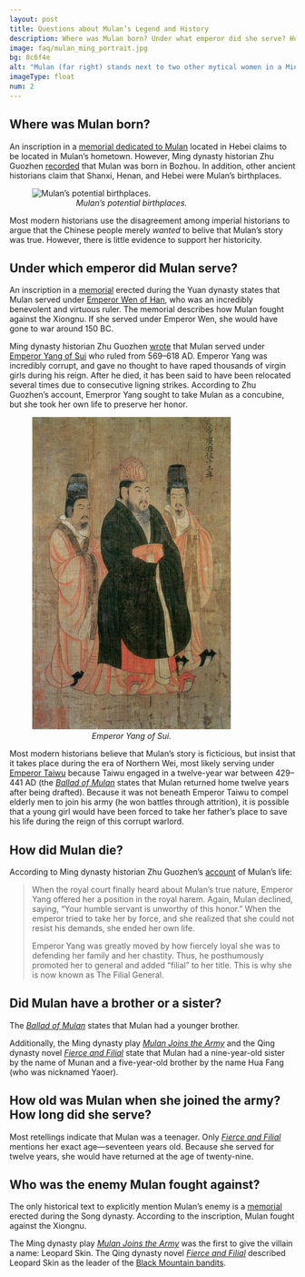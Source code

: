 ```yaml
---
layout: post
title: Questions about Mulan’s Legend and History
description: Where was Mulan born? Under what emperor did she serve? How did she die? Did she have a brother or a sister?
image: faq/mulan_ming_portrait.jpg
bg: 8c6f4e
alt: "Mulan (far right) stands next to two other mytical women in a Ming dynasty portrait (Public domain)."
imageType: float
num: 2
---
```


<h2>Where was Mulan born?</h2>

An inscription in a [memorial dedicated to Mulan](/pages/yuan/memorial_filial_general) located in Hebei claims to be located in Mulan’s hometown. However, Ming dynasty historian Zhu Guozhen [recorded](/pages/ming/women_generals) that Mulan was born in Bozhou. In addition, other ancient historians claim that Shanxi, Henan, and Hebei were Mulan’s birthplaces.

<figure  class="float right" style="max-width: 350px;" >
	<img  class="fillimg" style="max-width: 350px;" src="/assets/images/articles/faq/mulan_birthplaces.jpg" alt="Mulan’s potential birthplaces." />
	<figcaption style="text-align: center;"><i>Mulan’s potential birthplaces.</i></figcaption>
</figure>

Most modern historians use the disagreement among imperial historians to argue that the Chinese people merely *wanted* to belive that Mulan’s story was true. However, there is little evidence to support her historicity.

<h2>Under which emperor did Mulan serve?</h2>

An inscription in a [memorial](/pages/yuan/memorial_filial_general) erected during the Yuan dynasty states that Mulan served under [Emperor Wen of Han](https://en.wikipedia.org/wiki/Emperor_Wen_of_Han), who was an incredibly benevolent and virtuous ruler. The memorial describes how Mulan fought against the Xiongnu. If she served under Emperor Wen, she would have gone to war around 150 BC.

Ming dynasty historian Zhu Guozhen [wrote](/pages/ming/women_generals) that Mulan served under [Emperor Yang of Sui](https://en.wikipedia.org/wiki/Emperor_Yang_of_Sui) who ruled from 569–618 AD. Emperor Yang was incredibly corrupt, and gave no thought to have raped thousands of virgin girls during his reign. After he died, it has been said to have been relocated several times due to consecutive ligning strikes. According to Zhu Guozhen’s account, Emerpror Yang sought to take Mulan as a concubine, but she took her own life to preserve her honor.

<figure  class="float right" style="max-width: 350px;" >
	<img  class="fillimg" style="max-width: 350px;" src="/assets/images/articles/faq/emperor_yang_of_sui.jpg" alt="Emperor Yang of Sui." />
	<figcaption style="text-align: center;"><i>Emperor Yang of Sui.</i></figcaption>
</figure>

Most modern historians believe that Mulan’s story is ficticious, but insist that it takes place during the era of Northern Wei, most likely serving under [Emperor Taiwu](https://en.wikipedia.org/wiki/Emperor_Taiwu_of_Northern_Wei) because Taiwu engaged in a twelve-year war between 429–441 AD (the *[Ballad of Mulan](/pages/northern_wei/ballad_of_mulan)* states that Mulan returned home twelve years after being drafted). Because it was not beneath Emperor Taiwu to compel elderly men to join his army (he won battles through attrition), it is possible that a young girl would have been forced to take her father’s place to save his life during the reign of this corrupt warlord.

<h2>How did Mulan die?</h2>

According to Ming dynasty historian Zhu Guozhen’s [account](/pages/ming/women_generals) of Mulan’s life:

<blockquote>
When the royal court finally heard about Mulan’s true nature, Emperor Yang offered her a position in the royal harem. Again, Mulan declined, saying, “Your humble servant is unworthy of this honor.” When the emperor tried to take her by force, and she realized that she could not resist his demands, she ended her own life.

Emperor Yang was greatly moved by how fiercely loyal she was to defending her family and her chastity. Thus, he posthumously promoted her to general and added “filial” to her title. This is why she is now known as The Filial General.
</blockquote>

<h2>Did Mulan have a brother or a sister?</h2>

The *[Ballad of Mulan](/pages/northern_wei/ballad_of_mulan)* states that Mulan had a younger brother.

Additionally, the Ming dynasty play *[Mulan Joins the Army](/pages/ming/mulan_joins_the_army_xu_wei)* and the Qing dynasty novel *[Fierce and Filial](/pages/qing/fierce_and_filial)* state that Mulan had a nine-year-old sister by the name of Munan and a five-year-old brother by the name Hua Fang (who was nicknamed Yaoer).

<h2>How old was Mulan when she joined the army? How long did she serve?</h2>

Most retellings indicate that Mulan was a teenager. Only *[Fierce and Filial](/pages/qing/fierce_and_filial)* mentions her exact age—seventeen years old. Because she served for twelve years, she would have returned at the age of twenty-nine.

<h2>Who was the enemy Mulan fought against?</h2>

The only historical text to explicitly mention Mulan’s enemy is a [memorial](/pages/yuan/memorial_filial_general) erected during the Song dynasty. According to the inscription, Mulan fought against the Xiongnu.

The Ming dynasty play *[Mulan Joins the Army](/pages/ming/mulan_joins_the_army_xu_wei)* was the first to give the villain a name: Leopard Skin. The Qing dynasty novel *[Fierce and Filial](/pages/qing/fierce_and_filial)* described Leopard Skin as the leader of the [Black Mountain bandits](https://en.wikipedia.org/wiki/Black_Mountain_Bandits).

<script type="text/javascript" src="/assets/js/float.js"></script>
